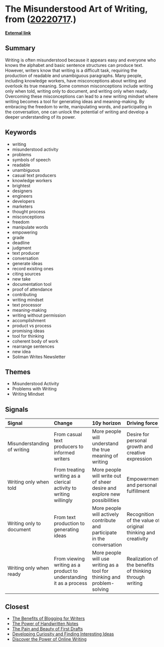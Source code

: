 # __The Misunderstood Art of Writing__, from ([20220717](https://kghosh.substack.com/p/20220717).)

__[External link](https://www.solimanwrites.com/writing-the-most-misunderstood-activity/)__



## Summary

Writing is often misunderstood because it appears easy and everyone who knows the alphabet and basic sentence structures can produce text. However, writers know that writing is a difficult task, requiring the production of readable and unambiguous paragraphs. Many people, including knowledge workers, have misconceptions about writing and overlook its true meaning. Some common misconceptions include writing only when told, writing only to document, and writing only when ready. Overcoming these misconceptions can lead to a new writing mindset where writing becomes a tool for generating ideas and meaning-making. By embracing the freedom to write, manipulating words, and participating in the conversation, one can unlock the potential of writing and develop a deeper understanding of its power.

## Keywords

* writing
* misunderstood activity
* problems
* symbols of speech
* readable
* unambiguous
* casual text producers
* knowledge workers
* brightest
* designers
* engineers
* developers
* marketers
* thought process
* misconceptions
* freedom
* manipulate words
* empowering
* grade
* deadline
* judgment
* text producer
* conversation
* generate ideas
* record existing ones
* citing sources
* new take
* documentation tool
* proof of attendance
* contributing
* writing mindset
* text processor
* meaning-making
* writing without permission
* accomplishment
* product vs process
* promising ideas
* tool for thinking
* coherent body of work
* rearrange sentences
* new idea
* Soliman Writes Newsletter

## Themes

* Misunderstood Activity
* Problems with Writing
* Writing Mindset

## Signals

| Signal                      | Change                                                             | 10y horizon                                                              | Driving force                                                |
|:----------------------------|:-------------------------------------------------------------------|:-------------------------------------------------------------------------|:-------------------------------------------------------------|
| Misunderstanding of writing | From casual text producers to informed writers                     | More people will understand the true meaning of writing                  | Desire for personal growth and creative expression           |
| Writing only when told      | From treating writing as a clerical activity to writing willingly  | More people will write out of sheer desire and explore new possibilities | Empowerment and personal fulfillment                         |
| Writing only to document    | From text production to generating ideas                           | More people will actively contribute and participate in the conversation | Recognition of the value of original thinking and creativity |
| Writing only when ready     | From viewing writing as a product to understanding it as a process | More people will use writing as a tool for thinking and problem-solving  | Realization of the benefits of thinking through writing      |

## Closest

* [The Benefits of Blogging for Writers](6b3692a1d1a6c0c95fdf258204f85ebb)
* [The Power of Handwritten Notes](558751c7b3dba31bf91330d72c41d5b3)
* [The Pain and Beauty of First Drafts](417c99ebf98f2ff20f45ee19cc411d9c)
* [Developing Curiosity and Finding Interesting Ideas](4b827b6a0c41e87019713723ad04efce)
* [Discover the Power of Online Writing](46b4e8c6a339d8aca69fb892aae8f981)